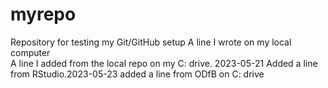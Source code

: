# myrepo
Repository for testing my Git/GitHub setup
A line I wrote on my local computer  
A line I added from the local repo on my C: drive.
2023-05-21 Added a line from RStudio.2023-05-23 added a line from ODfB on C: drive
